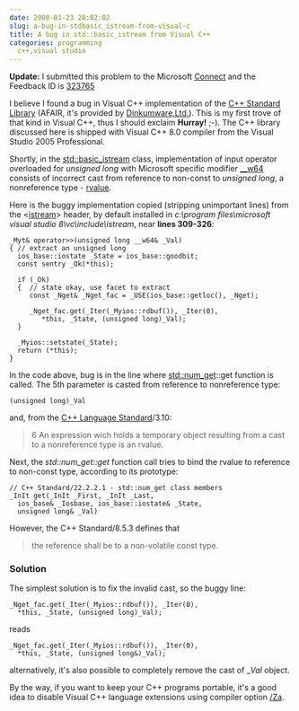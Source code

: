 ```yaml
---
date: 2008-01-23 20:02:02
slug: a-bug-in-stdbasic_istream-from-visual-c
title: A bug in std::basic_istream from Visual C++
categories: programming
  c++,visual studio
---
```


**Update:** I submitted this problem to the Microsoft [Connect](https://connect.microsoft.com/default.aspx) and the Feedback ID is [323765](https://connect.microsoft.com/VisualStudio/feedback/ViewFeedback.aspx?FeedbackID=323765)





I believe I found a bug in Visual C++ implementation of the [C++ Standard Library](http://www.josuttis.com/libbook/) (AFAIR, it's provided by [Dinkumware,Ltd.](http://www.dinkumware.com/)). This is my first trove of that kind in Visual C++, thus I should exclaim **Hurray!** ;-). The C++ library discussed here is shipped with Visual C++ 8.0 compiler from the Visual Studio 2005 Professional.





Shortly, in the [std::basic_istream](http://msdn2.microsoft.com/en-us/library/x5507bd0.aspx) class, implementation of input operator overloaded for _unsigned long_ with Microsoft specific modifier [__w64](http://msdn2.microsoft.com/en-us/library/s04b5w00.aspx) consists of incorrect cast from reference to non-const to _unsigned long_, a nonreference type - [rvalue](http://www.devx.com/tips/Tip/5696).





Here is the buggy implementation copied (stripping unimportant lines) from the <[istream](http://msdn2.microsoft.com/en-us/library/5cy6dc9z.aspx)> header, by default installed in _c:\program files\microsoft visual studio 8\vc\include\istream_, near **lines 309-326**:


    
    
    _Myt& operator>>(unsigned long __w64& _Val)
    { // extract an unsigned long
      ios_base::iostate _State = ios_base::goodbit;
      const sentry _Ok(*this);
    
      if (_Ok)
      {  // state okay, use facet to extract
         const _Nget& _Nget_fac = _USE(ios_base::getloc(), _Nget);
    
         _Nget_fac.get(_Iter(_Myios::rdbuf()), _Iter(0),
            *this, _State, (unsigned long)_Val);
      }
    
      _Myios::setstate(_State);
      return (*this);
    }








In the code above, bug is in the line where [std::num_get](http://msdn2.microsoft.com/en-us/library/b5k1kd13.aspx)::get function is called. The 5th parameter is casted from reference to nonreference type:

    
    (unsigned long)_Val



and, from the [C++ Language Standard](http://www.open-std.org/jtc1/sc22/wg21/)/3.10:



> 6 An expression wich holds a temporary object resulting from a cast to a nonreference type is an rvalue.



Next, the _std::num_get::get_ function call tries to bind the rvalue to reference to non-const type, according to its prototype:


    
    
    // C++ Standard/22.2.2.1 - std::num_get class members
    _InIt get(_InIt _First, _InIt _Last,
      ios_base& _Iosbase, ios_base::iostate& _State,
      unsigned long& _Val)



However, the C++ Standard/8.5.3 defines that



> the reference shall be to a non-volatile const type.





### Solution




The simplest solution is to fix the invalid cast, so the buggy line:


    
    _Nget_fac.get(_Iter(_Myios::rdbuf()), _Iter(0),
      *this, _State, (unsigned long)_Val);



reads 


    
    _Nget_fac.get(_Iter(_Myios::rdbuf()), _Iter(0),
      *this, _State, (unsigned long&)_Val);



alternatively, it's also possible to completely remove the cast of __Val_ object.





By the way, if you want to keep your C++ programs portable, it's a good idea to disable Visual C++ language extensions using compiler option [/Za](http://msdn2.microsoft.com/en-us/library/0k0w269d(VS.71).aspx).
